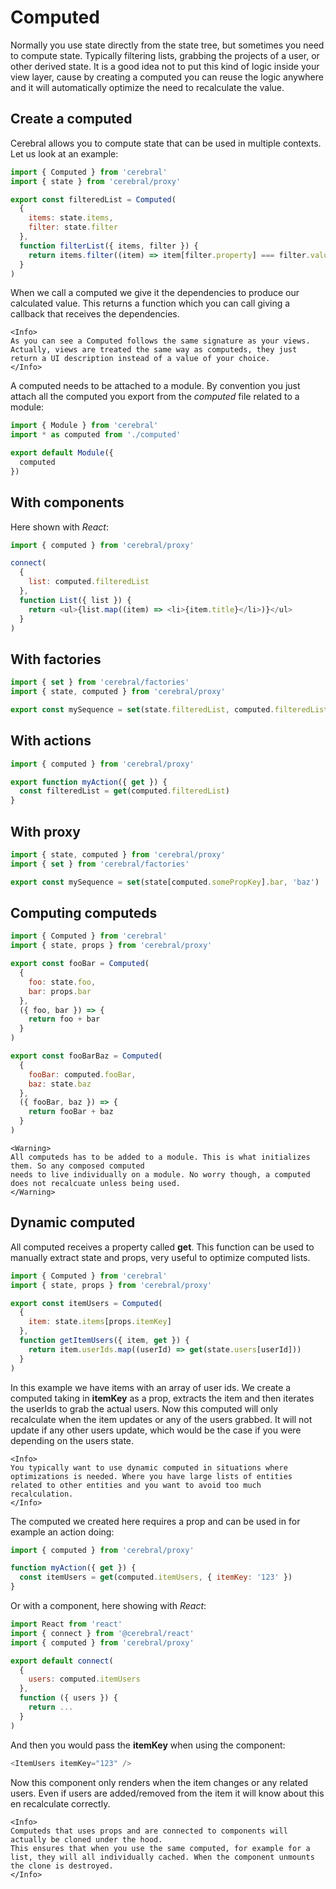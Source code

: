 # Computed

Normally you use state directly from the state tree, but sometimes you need to compute state. Typically filtering lists, grabbing the projects of a user, or other derived state. It is a good idea not to put this kind of logic inside your view layer, cause by creating a computed you can reuse the logic anywhere and it will automatically optimize the need to recalculate the value.

## Create a computed

Cerebral allows you to compute state that can be used in multiple contexts. Let us look at an example:

```js
import { Computed } from 'cerebral'
import { state } from 'cerebral/proxy'

export const filteredList = Computed(
  {
    items: state.items,
    filter: state.filter
  },
  function filterList({ items, filter }) {
    return items.filter((item) => item[filter.property] === filter.value)
  }
)
```

When we call a computed we give it the dependencies to produce our calculated value. This returns a function which you can call giving a callback that receives the dependencies.

```marksy
<Info>
As you can see a Computed follows the same signature as your views. Actually, views are treated the same way as computeds, they just return a UI description instead of a value of your choice.
</Info>
```

A computed needs to be attached to a module. By convention you just attach all the computed you export from the *computed* file related to a module:

```js
import { Module } from 'cerebral'
import * as computed from './computed'

export default Module({
  computed
})
```

## With components

Here shown with *React*:

```js
import { computed } from 'cerebral/proxy'

connect(
  {
    list: computed.filteredList
  },
  function List({ list }) {
    return <ul>{list.map((item) => <li>{item.title}</li>)}</ul>
  }
)
```

## With factories

```js
import { set } from 'cerebral/factories'
import { state, computed } from 'cerebral/proxy'

export const mySequence = set(state.filteredList, computed.filteredList)
```

## With actions

```js
import { computed } from 'cerebral/proxy'

export function myAction({ get }) {
  const filteredList = get(computed.filteredList)
}
```

## With proxy

```js
import { state, computed } from 'cerebral/proxy'
import { set } from 'cerebral/factories'

export const mySequence = set(state[computed.somePropKey].bar, 'baz')
```

## Computing computeds

```js
import { Computed } from 'cerebral'
import { state, props } from 'cerebral/proxy'

export const fooBar = Computed(
  {
    foo: state.foo,
    bar: props.bar
  },
  ({ foo, bar }) => {
    return foo + bar
  }
)

export const fooBarBaz = Computed(
  {
    fooBar: computed.fooBar,
    baz: state.baz
  },
  ({ fooBar, baz }) => {
    return fooBar + baz
  }
)
```

```marksy
<Warning>
All computeds has to be added to a module. This is what initializes them. So any composed computed
needs to live individually on a module. No worry though, a computed does not recalcuate unless being used.
</Warning>
```

## Dynamic computed

All computed receives a property called **get**. This function can be used to manually extract state and props, very useful to optimize computed lists.

```js
import { Computed } from 'cerebral'
import { state, props } from 'cerebral/proxy'

export const itemUsers = Computed(
  {
    item: state.items[props.itemKey]
  },
  function getItemUsers({ item, get }) {
    return item.userIds.map((userId) => get(state.users[userId]))
  }
)
```

In this example we have items with an array of user ids. We create a computed taking in **itemKey** as a prop, extracts the item and then iterates the userIds to grab the actual users. Now this computed will only recalculate when the item updates or any of the users grabbed. It will not update if any other users update, which would be the case if you were depending on the users state.

```marksy
<Info>
You typically want to use dynamic computed in situations where optimizations is needed. Where you have large lists of entities related to other entities and you want to avoid too much recalculation.
</Info>
```

The computed we created here requires a prop and can be used in for example an action doing:

```js
import { computed } from 'cerebral/proxy'

function myAction({ get }) {
  const itemUsers = get(computed.itemUsers, { itemKey: '123' })
}
```

Or with a component, here showing with _React_:

```js
import React from 'react'
import { connect } from '@cerebral/react'
import { computed } from 'cerebral/proxy'

export default connect(
  {
    users: computed.itemUsers
  },
  function ({ users }) {
    return ...
  }
)
```

And then you would pass the **itemKey** when using the component:

```js
<ItemUsers itemKey="123" />
```

Now this component only renders when the item changes or any related users. Even if users are added/removed from the item it will know about this en recalculate correctly.

```marksy
<Info>
Computeds that uses props and are connected to components will actually be cloned under the hood.
This ensures that when you use the same computed, for example for a list, they will all individually cached. When the component unmounts the clone is destroyed.
</Info>
```
